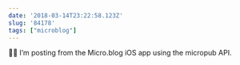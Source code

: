 ```yaml
---
date: '2018-03-14T23:22:58.123Z'
slug: '84178'
tags: ["microblog"]
---
```

👋🏻 I’m posting from the Micro.blog iOS app using the micropub API.
